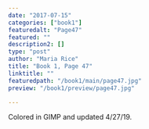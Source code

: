 ```yaml
---
date: "2017-07-15"
categories: ["book1"]
featuredalt: "Page47"
featured: ""
description2: []
type: "post"
author: "Maria Rice"
title: "Book 1, Page 47"
linktitle: ""
featuredpath: "/book1/main/page47.jpg"
preview: "/book1/preview/page47.jpg"

---
```


Colored in GIMP and updated 4/27/19.
